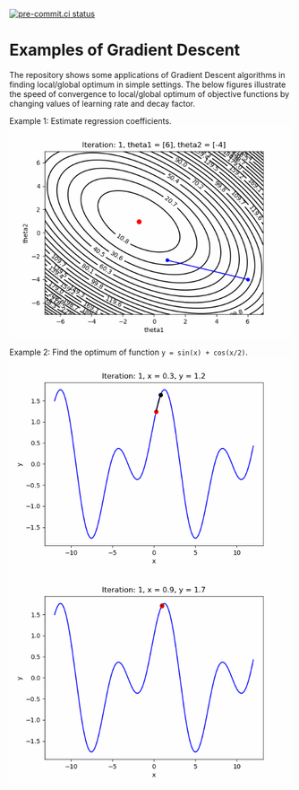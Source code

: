 [![pre-commit.ci status](https://results.pre-commit.ci/badge/github/mtrihoang/gradient_descent/main.svg)](https://results.pre-commit.ci/latest/github/mtrihoang/gradient_descent/main)

# Examples of Gradient Descent

The repository shows some applications of Gradient Descent algorithms in finding
local/global optimum in simple settings. The below figures illustrate the speed of
convergence to local/global optimum of objective functions by changing values of
learning rate and decay factor.

Example 1: Estimate regression coefficients.
![GD_with_momentum_1](./GD_without_momentum.gif)

Example 2: Find the optimum of function `y = sin(x) + cos(x/2)`.
![GD_with_momentum_2](./GD_with_momentum_2.gif)
![GD_with_momentum_1](./GD_with_momentum_1.gif)
